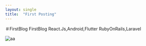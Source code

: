 ```yaml
---
layout: single
title:  "First Posting"
---
```


＃FirstBlog
FirstBlog
React.Js,Android,Flutter
RubyOnRails,Laravel

![aa](D:\Project\limkk90.github.io\limkk90.github.io\images\2023-05-13-first\aa.png)

